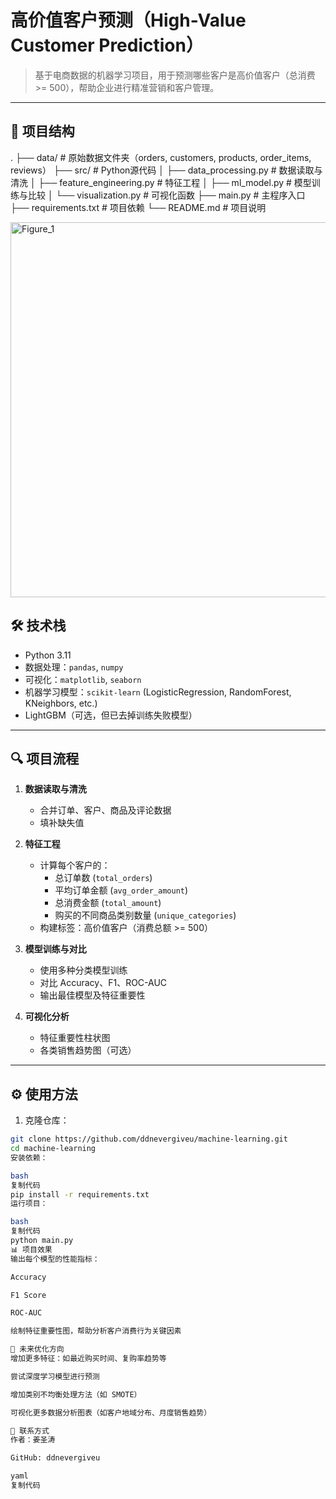 # 高价值客户预测（High-Value Customer Prediction）

> 基于电商数据的机器学习项目，用于预测哪些客户是高价值客户（总消费 >= 500），帮助企业进行精准营销和客户管理。

---

## 📂 项目结构

.
├── data/ # 原始数据文件夹（orders, customers, products, order_items, reviews）
├── src/ # Python源代码
│ ├── data_processing.py # 数据读取与清洗
│ ├── feature_engineering.py # 特征工程
│ ├── ml_model.py # 模型训练与比较
│ └── visualization.py # 可视化函数
├── main.py # 主程序入口
├── requirements.txt # 项目依赖
└── README.md # 项目说明


<img width="800" height="600" alt="Figure_1" src="https://github.com/user-attachments/assets/98b9b933-7d9d-44c0-a003-c0ed7c1a092a" />


## 🛠 技术栈

- Python 3.11  
- 数据处理：`pandas`, `numpy`  
- 可视化：`matplotlib`, `seaborn`  
- 机器学习模型：`scikit-learn` (LogisticRegression, RandomForest, KNeighbors, etc.)  
- LightGBM（可选，但已去掉训练失败模型）  

---

## 🔍 项目流程

1. **数据读取与清洗**  
   - 合并订单、客户、商品及评论数据  
   - 填补缺失值  

2. **特征工程**  
   - 计算每个客户的：
     - 总订单数 (`total_orders`)  
     - 平均订单金额 (`avg_order_amount`)  
     - 总消费金额 (`total_amount`)  
     - 购买的不同商品类别数量 (`unique_categories`)  
   - 构建标签：高价值客户（消费总额 >= 500）

3. **模型训练与对比**  
   - 使用多种分类模型训练  
   - 对比 Accuracy、F1、ROC-AUC  
   - 输出最佳模型及特征重要性

4. **可视化分析**  
   - 特征重要性柱状图  
   - 各类销售趋势图（可选）

---

## ⚙️ 使用方法

1. 克隆仓库：

```bash
git clone https://github.com/ddnevergiveu/machine-learning.git
cd machine-learning
安装依赖：

bash
复制代码
pip install -r requirements.txt
运行项目：

bash
复制代码
python main.py
📊 项目效果
输出每个模型的性能指标：

Accuracy

F1 Score

ROC-AUC

绘制特征重要性图，帮助分析客户消费行为关键因素

🔧 未来优化方向
增加更多特征：如最近购买时间、复购率趋势等

尝试深度学习模型进行预测

增加类别不均衡处理方法（如 SMOTE）

可视化更多数据分析图表（如客户地域分布、月度销售趋势）

📌 联系方式
作者：姜圣涛

GitHub: ddnevergiveu

yaml
复制代码

